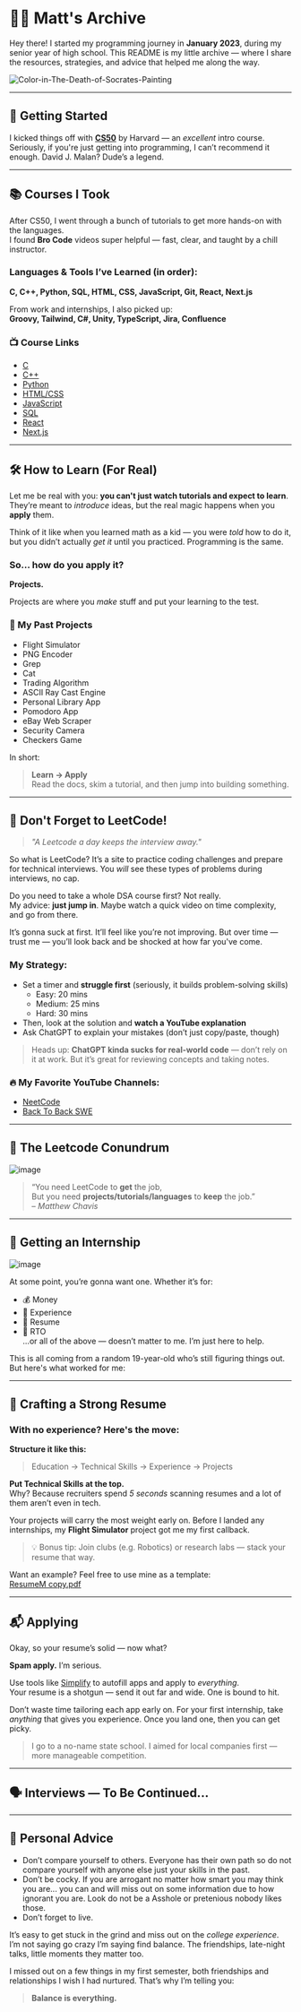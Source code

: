 # 👨‍💻 Matt's Archive

Hey there! I started my programming journey in **January 2023**, during my senior year of high school. This README is my little archive — where I share the resources, strategies, and advice that helped me along the way.

![Color-in-The-Death-of-Socrates-Painting](https://github.com/user-attachments/assets/9bb58218-0048-4b0d-99a1-bb9737f5d2fa)

---

## 🚀 Getting Started

I kicked things off with [**CS50**](https://pll.harvard.edu/course/cs50-introduction-computer-science) by Harvard — an *excellent* intro course. Seriously, if you're just getting into programming, I can’t recommend it enough. David J. Malan? Dude’s a legend.

---

## 📚 Courses I Took

After CS50, I went through a bunch of tutorials to get more hands-on with the languages.  
I found **Bro Code** videos super helpful — fast, clear, and taught by a chill instructor.

### Languages & Tools I’ve Learned (in order):

**C, C++, Python, SQL, HTML, CSS, JavaScript, Git, React, Next.js**

From work and internships, I also picked up:  
**Groovy, Tailwind, C#, Unity, TypeScript, Jira, Confluence**

### 📺 Course Links

- [C](https://youtu.be/87SH2Cn0s9A?si=JxGKE3Snij9_Cxd2)  
- [C++](https://youtu.be/-TkoO8Z07hI?si=tMDhL6Zd31yJP263)  
- [Python](https://youtu.be/ix9cRaBkVe0?si=DH1ff2bcYlxK4o5D)  
- [HTML/CSS](https://youtu.be/HGTJBPNC-Gw?si=vVw7NpCadDX35IpR)  
- [JavaScript](https://www.youtube.com/results?search_query=Javascript+bro+code)  
- [SQL](https://youtu.be/5OdVJbNCSso?si=_-UYLrffRv5E0hgq)  
- [React](https://youtu.be/SqcY0GlETPk?si=raawYcDViBGMuyyh)  
- [Next.js](https://youtu.be/pUNSHPyVryU?si=v44R8XjzlKdBC67F)  

---

## 🛠️ How to Learn (For Real)

Let me be real with you: **you can't just watch tutorials and expect to learn**.  
They’re meant to *introduce* ideas, but the real magic happens when you **apply** them.

Think of it like when you learned math as a kid — you were *told* how to do it, but you didn’t actually *get it* until you practiced. Programming is the same.  

### So... how do you apply it?  
**Projects.**

Projects are where you *make* stuff and put your learning to the test.

### 🧠 My Past Projects
- Flight Simulator
- PNG Encoder
- Grep
- Cat
- Trading Algorithm  
- ASCII Ray Cast Engine  
- Personal Library App  
- Pomodoro App  
- eBay Web Scraper  
- Security Camera  
- Checkers Game  

In short:  
> **Learn → Apply**  
> Read the docs, skim a tutorial, and then jump into building something.

---

## 🧠 Don't Forget to LeetCode!

> *"A Leetcode a day keeps the interview away."*

So what is LeetCode? It’s a site to practice coding challenges and prepare for technical interviews. You *will* see these types of problems during interviews, no cap.

Do you need to take a whole DSA course first? Not really.  
My advice: **just jump in**. Maybe watch a quick video on time complexity, and go from there.

It’s gonna suck at first. It’ll feel like you’re not improving. But over time — trust me — you’ll look back and be shocked at how far you've come.

### My Strategy:
- Set a timer and **struggle first** (seriously, it builds problem-solving skills)
  - Easy: 20 mins  
  - Medium: 25 mins  
  - Hard: 30 mins  
- Then, look at the solution and **watch a YouTube explanation**
- Ask ChatGPT to explain your mistakes (don’t just copy/paste, though)

> Heads up: **ChatGPT kinda sucks for real-world code** — don’t rely on it at work. But it’s great for reviewing concepts and taking notes.

### 🔥 My Favorite YouTube Channels:
- [NeetCode](https://www.youtube.com/@NeetCode)  
- [Back To Back SWE](https://www.youtube.com/@BackToBackSWE)

---

## 🤯 The Leetcode Conundrum

![image](https://github.com/user-attachments/assets/d021f27a-61ea-4b7c-9694-8f5d50a15f7a)

> “You need LeetCode to **get** the job,  
> But you need **projects/tutorials/languages** to **keep** the job.”  
> – *Matthew Chavis*

---

## 💼 Getting an Internship

![image](https://github.com/user-attachments/assets/1c0e1f22-dc21-4202-bcb8-b1aaa4f2dfbb)

At some point, you’re gonna want one. Whether it’s for:
- 💰 Money  
- 💼 Experience  
- 📄 Resume  
- 🏢 RTO  
...or all of the above — doesn’t matter to me. I’m just here to help.

This is all coming from a random 19-year-old who’s still figuring things out. But here's what worked for me:

---

## 📄 Crafting a Strong Resume

### With no experience? Here's the move:
**Structure it like this:**
> Education → Technical Skills → Experience → Projects

**Put Technical Skills at the top.**  
Why? Because recruiters spend *5 seconds* scanning resumes and a lot of them aren’t even in tech.

Your projects will carry the most weight early on. Before I landed any internships, my **Flight Simulator** project got me my first callback.

> 💡 Bonus tip: Join clubs (e.g. Robotics) or research labs — stack your resume that way.

Want an example? Feel free to use mine as a template:  
[ResumeM copy.pdf](https://github.com/user-attachments/files/18934433/ResumeM.copy.pdf)

---

## 📬 Applying

Okay, so your resume’s solid — now what?

**Spam apply.** I’m serious.

Use tools like [Simplify](https://simplify.jobs/) to autofill apps and apply to *everything*.  
Your resume is a shotgun — send it out far and wide. One is bound to hit.

Don’t waste time tailoring each app early on. For your first internship, take *anything* that gives you experience. Once you land one, then you can get picky.

> I go to a no-name state school. I aimed for local companies first — more manageable competition.

---

## 🗣️ Interviews — To Be Continued...

---

## 🧘 Personal Advice

- Don’t compare yourself to others. Everyone has their own path so do not compare yourself with anyone else just your skills in the past. 
- Don’t be cocky. If you are arrogant no matter how smart you may think you are... you can and will miss out on some information due to how ignorant you are. Look do not be a Asshole or pretenious nobody likes those.  
- Don’t forget to live.

It’s easy to get stuck in the grind and miss out on the *college experience*. I’m not saying go crazy I’m saying find balance. The friendships, late-night talks, little moments they matter too.

I missed out on a few things in my first semester, both friendships and relationships I wish I had nurtured. That’s why I’m telling you:

> **Balance is everything.**
